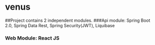 # venus
##Project contains 2 independent modules.
  ###Api module: Spring Boot 2.0, Spring Data Rest, Spring Security(JWT), Liquibase
  ### Web Module: React JS
